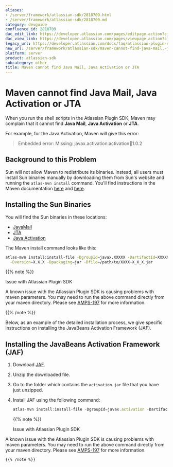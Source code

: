 ```yaml
---
aliases:
- /server/framework/atlassian-sdk/2818709.html
- /server/framework/atlassian-sdk/2818709.md
category: devguide
confluence_id: 2818709
dac_edit_link: https://developer.atlassian.com/pages/editpage.action?cjm=wozere&pageId=2818709
dac_view_link: https://developer.atlassian.com/pages/viewpage.action?cjm=wozere&pageId=2818709
legacy_url: https://developer.atlassian.com/docs/faq/atlassian-plugin-sdk-faq/maven-cannot-find-java-mail-java-activation-or-jta
new_url: /server/framework/atlassian-sdk/maven-cannot-find-java-mail,-java-activation-or-jta
platform: server
product: atlassian-sdk
subcategory: other
title: Maven cannot find Java Mail, Java Activation or JTA
---
```

# Maven cannot find Java Mail, Java Activation or JTA

When you run the shell scripts in the Atlassian Plugin SDK, Maven may complain that it cannot find **Java Mail**, **Java Activation** or **JTA**.

For example, for the Java Activation, Maven will give this error:

> Embedded error: Missing: javax.activation:activation:jar:1.0.2

## Background to this Problem

Sun will not allow Maven to redistribute its binaries. Instead, all users must install Sun binaries manually by downloading them from Sun's website and running the `atlas-mvn install` command. You'll find instructions in the Maven documentation <a href="http://maven.apache.org/guides/mini/guide-coping-with-sun-jars.html" class="external-link">here</a> and <a href="http://maven.apache.org/guides/mini/guide-3rd-party-jars-local.html" class="external-link">here</a>.

## Installing the Sun Binaries

You will find the Sun binaries in these locations:

-   <a href="http://java.sun.com/products/javamail/downloads/index.html" class="external-link">JavaMail</a>
-   <a href="http://java.sun.com/products/jta/" class="external-link">JTA</a>
-   <a href="http://java.sun.com/products/javabeans/glasgow/jaf.html" class="external-link">Java Activation</a>

The Maven install command looks like this:

``` bash
atlas-mvn install:install-file -DgroupId=javax.XXXXX -DartifactId=XXXXX \
  -Dversion=X.X.X -Dpackaging=jar -Dfile=/path/to/XXXX-X_X_X.jar
```

{{% note %}}

Issue with Atlassian Plugin SDK

A known issue with the Atlassian Plugin SDK is causing problems with maven parameters. You may need to run the above command directly from your maven directory. Please see <a href="https://studio.atlassian.com/browse/AMPS-197" class="external-link">AMPS-197</a> for more information.

{{% /note %}}

Below, as an example of the detailed installation process, we give specific instructions on installing the JavaBeans Activation Framework (JAF).

## Installing the JavaBeans Activation Framework (JAF)

1.  Download <a href="http://java.sun.com/javase/technologies/desktop/javabeans/glasgow/jaf.html" class="external-link">JAF</a>.
2.  Unzip the downloaded file.
3.  Go to the folder which contains the `activation.jar` file that you have just unzipped.
4.  Install JAF using the following command:

    ``` javascript
    atlas-mvn install:install-file -DgroupId=javax.activation -DartifactId=activation -Dversion=1.0.2 -Dpackaging=jar -Dfile=activation.jar
    ```

      
    {{% note %}}

    Issue with Atlassian Plugin SDK

A known issue with the Atlassian Plugin SDK is causing problems with maven parameters. You may need to run the above command directly from your maven directory. Please see <a href="https://studio.atlassian.com/browse/AMPS-197" class="external-link">AMPS-197</a> for more information.

    {{% /note %}}


















































